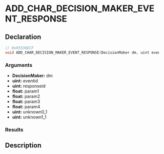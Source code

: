 # ADD_CHAR_DECISION_MAKER_EVENT_RESPONSE

## Declaration
```cpp
// 0x65536ECF
void ADD_CHAR_DECISION_MAKER_EVENT_RESPONSE(DecisionMaker dm, uint eventid, uint responseid, float param1, float param2, float param3, float param4, uint unknown0_1, uint unknown1_1);
```

### Arguments
- **DecisionMaker:** dm
- **uint:** eventid
- **uint:** responseid
- **float:** param1
- **float:** param2
- **float:** param3
- **float:** param4
- **uint:** unknown0_1
- **uint:** unknown1_1

### Results

## Description

